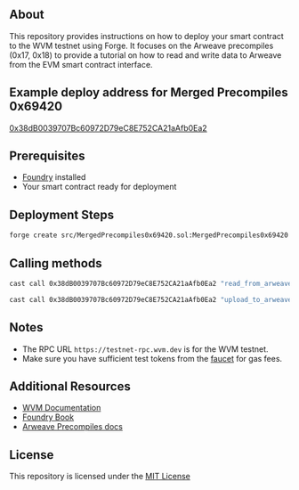 ## About

This repository provides instructions on how to deploy your smart contract to the WVM testnet using Forge. It focuses on the Arweave precompiles (0x17, 0x18) to provide a tutorial on how to read and write data to Arweave from the EVM smart contract interface.

## Example deploy address for Merged Precompiles 0x69420

[0x38dB0039707Bc60972D79eC8E752CA21aAfb0Ea2](https://explorer.wvm.dev/address/0x38dB0039707Bc60972D79eC8E752CA21aAfb0Ea2)

## Prerequisites

- [Foundry](https://book.getfoundry.sh/getting-started/installation) installed
- Your smart contract ready for deployment

## Deployment Steps

```sh
forge create src/MergedPrecompiles0x69420.sol:MergedPrecompiles0x69420 --rpc-url https://testnet-rpc.wvm.dev/ --private-key <private key starting with 0x...> --gas-price 10gwei
```

## Calling methods

```sh
cast call 0x38dB0039707Bc60972D79eC8E752CA21aAfb0Ea2 "read_from_arweave(string)" <ArweaveTXID> --rpc-url https://testnet-rpc.wvm.dev

cast call 0x38dB0039707Bc60972D79eC8E752CA21aAfb0Ea2 "upload_to_arweave(string)" <dataString> --rpc-url https://testnet-rpc.wvm.dev
```
## Notes

- The RPC URL `https://testnet-rpc.wvm.dev` is for the WVM testnet.
- Make sure you have sufficient test tokens from the [faucet](https://wvm.dev/faucet) for gas fees.

## Additional Resources

- [WVM Documentation](https://docs.wvm.dev)
- [Foundry Book](https://book.getfoundry.sh)
- [Arweave Precompiles docs](https://docs.wvm.dev/using-weavevm/weavevm-precompiles)

## License
This repository is licensed under the [MIT License](./LICENSE)

